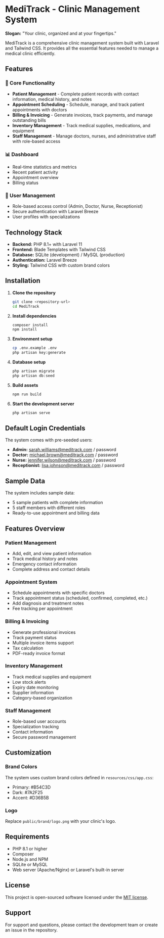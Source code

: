 # MediTrack - Clinic Management System

**Slogan:** "Your clinic, organized and at your fingertips."

MediTrack is a comprehensive clinic management system built with Laravel and Tailwind CSS. It provides all the essential features needed to manage a medical clinic efficiently.

## Features

### 🏥 Core Functionality
- **Patient Management** - Complete patient records with contact information, medical history, and notes
- **Appointment Scheduling** - Schedule, manage, and track patient appointments with doctors
- **Billing & Invoicing** - Generate invoices, track payments, and manage outstanding bills
- **Inventory Management** - Track medical supplies, medications, and equipment
- **Staff Management** - Manage doctors, nurses, and administrative staff with role-based access

### 📊 Dashboard
- Real-time statistics and metrics
- Recent patient activity
- Appointment overview
- Billing status

### 🔐 User Management
- Role-based access control (Admin, Doctor, Nurse, Receptionist)
- Secure authentication with Laravel Breeze
- User profiles with specializations

## Technology Stack

- **Backend:** PHP 8.1+ with Laravel 11
- **Frontend:** Blade Templates with Tailwind CSS
- **Database:** SQLite (development) / MySQL (production)
- **Authentication:** Laravel Breeze
- **Styling:** Tailwind CSS with custom brand colors

## Installation

1. **Clone the repository**
   ```bash
   git clone <repository-url>
   cd MediTrack
   ```

2. **Install dependencies**
   ```bash
   composer install
   npm install
   ```

3. **Environment setup**
   ```bash
   cp .env.example .env
   php artisan key:generate
   ```

4. **Database setup**
   ```bash
   php artisan migrate
   php artisan db:seed
   ```

5. **Build assets**
   ```bash
   npm run build
   ```

6. **Start the development server**
   ```bash
   php artisan serve
   ```

## Default Login Credentials

The system comes with pre-seeded users:

- **Admin:** sarah.williams@meditrack.com / password
- **Doctor:** michael.brown@meditrack.com / password
- **Nurse:** jennifer.wilson@meditrack.com / password
- **Receptionist:** lisa.johnson@meditrack.com / password

## Sample Data

The system includes sample data:
- 5 sample patients with complete information
- 5 staff members with different roles
- Ready-to-use appointment and billing data

## Features Overview

### Patient Management
- Add, edit, and view patient information
- Track medical history and notes
- Emergency contact information
- Complete address and contact details

### Appointment System
- Schedule appointments with specific doctors
- Track appointment status (scheduled, confirmed, completed, etc.)
- Add diagnosis and treatment notes
- Fee tracking per appointment

### Billing & Invoicing
- Generate professional invoices
- Track payment status
- Multiple invoice items support
- Tax calculation
- PDF-ready invoice format

### Inventory Management
- Track medical supplies and equipment
- Low stock alerts
- Expiry date monitoring
- Supplier information
- Category-based organization

### Staff Management
- Role-based user accounts
- Specialization tracking
- Contact information
- Secure password management

## Customization

### Brand Colors
The system uses custom brand colors defined in `resources/css/app.css`:
- Primary: #B54C3D
- Dark: #7A2F25
- Accent: #D36B5B

### Logo
Replace `public/brand/logo.png` with your clinic's logo.

## Requirements

- PHP 8.1 or higher
- Composer
- Node.js and NPM
- SQLite or MySQL
- Web server (Apache/Nginx) or Laravel's built-in server

## License

This project is open-sourced software licensed under the [MIT license](https://opensource.org/licenses/MIT).

## Support

For support and questions, please contact the development team or create an issue in the repository.
